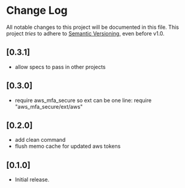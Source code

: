 # Change Log

All notable changes to this project will be documented in this file.
This project *tries* to adhere to [Semantic Versioning](http://semver.org/), even before v1.0.

## [0.3.1]
- allow specs to pass in other projects

## [0.3.0]
- require aws_mfa_secure so ext can be one line: require "aws_mfa_secure/ext/aws"

## [0.2.0]
- add clean command
- flush memo cache for updated aws tokens

## [0.1.0]
- Initial release.
